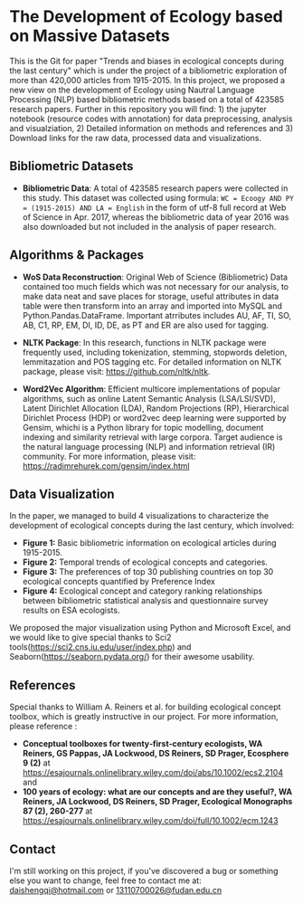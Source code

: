 # The Development of Ecology based on Massive Datasets 
This is the Git for paper "Trends and biases in ecological concepts during the last century" which is under the project of a bibliometric exploration of more than 420,000 articles from 1915-2015. 
In this project, we proposed a new view on the development of Ecology using Nautral Language Processing (NLP) based bibliometric methods based on a total of 423585 research papers. Further in this repository you will find: 1) the jupyter notebook (resource codes with annotation) for data preprocessing, analysis and visualziation, 2) Detailed information on methods and references and 3) Download links for the raw data, processed data and visualizations.

## Bibliometric Datasets
* **Bibliometric Data**: A total of 423585 research papers were collected in this study. This dataset was collected using formula: `WC = Ecoogy AND PY = (1915-2015) AND LA = English` in the form of utf-8 full record at Web of Science in Apr. 2017, whereas the bibliometric data of year 2016 was also downloaded but not included in the analysis of paper research.

## Algorithms & Packages
* **WoS Data Reconstruction**: Original Web of Science (Bibliometric) Data contained too much fields which was not necessary for our analysis, to make data neat and save places for storage, useful attributes in data table were then transform into an array and imported into MySQL and Python.Pandas.DataFrame. Important atrributes includes AU, AF, TI, SO, AB, C1, RP, EM, DI, ID, DE, as PT and ER are also used for tagging. 

* **NLTK Package**: In this research, functions in NLTK package were frequently used, including tokenization, stemming, stopwords deletion, lemmitazation and POS tagging etc. For detailed information on NLTK package, please visit: https://github.com/nltk/nltk.

* **Word2Vec Algorithm**: Efficient multicore implementations of popular algorithms, such as online Latent Semantic Analysis (LSA/LSI/SVD), Latent Dirichlet Allocation (LDA), Random Projections (RP), Hierarchical Dirichlet Process (HDP) or word2vec deep learning were supported by Gensim, whichi is a Python library for topic modelling, document indexing and similarity retrieval with large corpora. Target audience is the natural language processing (NLP) and information retrieval (IR) community. For more information, please visit: https://radimrehurek.com/gensim/index.html

## Data Visualization
In the paper, we managed to build 4 visualizations to characterize the development of ecological concepts during the last century, which involved:
* **Figure 1:** Basic bibliometric information on ecological articles during 1915-2015.
* **Figure 2:** Temporal trends of ecological concepts and categories.
* **Figure 3:** The preferences of top 30 publishing countries on top 30 ecological concepts quantified by Preference Index
* **Figure 4:** Ecological concept and category ranking relationships between bibliometric statistical analysis and questionnaire survey results on ESA ecologists.

We proposed the major visualization using Python and Microsoft Excel, and we would like to give special thanks to Sci2 tools(https://sci2.cns.iu.edu/user/index.php) and Seaborn(https://seaborn.pydata.org/) for their awesome usability.

## References
Special thanks to William A. Reiners et al. for building ecological concept toolbox, which is greatly instructive in our project. For more information, please reference : 
* **Conceptual toolboxes for twenty‐first‐century ecologists, WA Reiners, GS Pappas, JA Lockwood, DS Reiners, SD Prager, Ecosphere 9 (2)** at https://esajournals.onlinelibrary.wiley.com/doi/abs/10.1002/ecs2.2104
and
* **100 years of ecology: what are our concepts and are they useful?, WA Reiners, JA Lockwood, DS Reiners, SD Prager, Ecological Monographs 87 (2), 260-277** at https://esajournals.onlinelibrary.wiley.com/doi/full/10.1002/ecm.1243

## Contact
I'm still working on this project, if you've discovered a bug or something else you want to change, feel free to contact me at: daishengqi@hotmail.com or 13110700026@fudan.edu.cn
